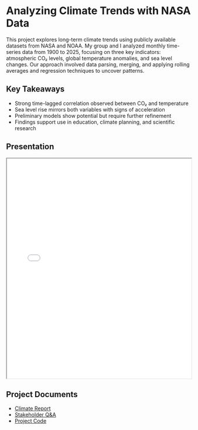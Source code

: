 # Analyzing Climate Trends with NASA Data

This project explores long-term climate trends using publicly available datasets from NASA and NOAA. My group and I analyzed monthly time-series data from 1900 to 2025, focusing on three key indicators: atmospheric CO₂ levels, global temperature anomalies, and sea level changes. Our approach involved data parsing, merging, and applying rolling averages and regression techniques to uncover patterns.

## Key Takeaways

- Strong time-lagged correlation observed between CO₂ and temperature  
- Sea level rise mirrors both variables with signs of acceleration  
- Preliminary models show potential but require further refinement  
- Findings support use in education, climate planning, and scientific research  

## Presentation

<iframe src="nasa-climate-trends.pdf" width="100%" height="600px">
</iframe>

## Project Documents

- [Climate Report](climate_report_final.docx)
- [Stakeholder Q&A](stakeholder_q_and_a.docx)
- [Project Code](milestone2_week3.pdf)


